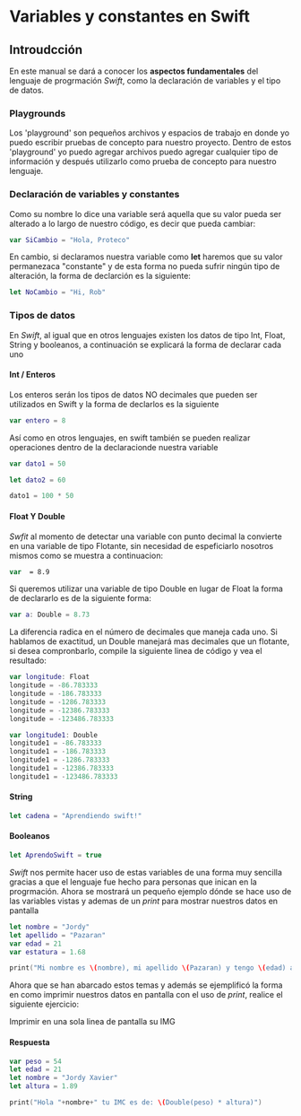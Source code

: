 # Variables y constantes en Swift

## Introudcción 
En este manual se dará a conocer los **aspectos fundamentales** del lenguaje de progrmación _Swift_, como la declaración de variables y el tipo de datos.

### Playgrounds
Los 'playground' son pequeños archivos y espacios de trabajo en donde yo puedo escribir pruebas de concepto para nuestro proyecto. Dentro de estos 'playground' yo puedo agregar archivos puedo agregar cualquier tipo de información y después utilizarlo como prueba de concepto para nuestro lenguaje.


### Declaración de variables y constantes

Como su nombre lo dice una variable será aquella que su valor pueda ser alterado a lo largo de nuestro código, es decir que pueda cambiar:
  
```swift
var SiCambio = "Hola, Proteco" 
```
En cambio, si declaramos nuestra variable como **let** haremos que su valor permanezaca "constante" y de esta forma no pueda sufrir ningún tipo de alteración, la forma de declarción es la siguiente: 

```swift
let NoCambio = "Hi, Rob"
```

### Tipos de datos

En _Swift_, al igual que en otros lenguajes existen los datos de tipo Int, Float, String y booleanos, a continuación se explicará la forma de declarar cada uno

#### Int / Enteros
Los enteros serán los tipos de datos NO decimales que pueden ser utilizados en Swift y la forma de declarlos es la siguiente
```swift
var entero = 8
```
Así como en otros lenguajes, en swift también se pueden realizar operaciones dentro de la declaracionde nuestra variable 
```swift
var dato1 = 50

let dato2 = 60

dato1 = 100 * 50
```

#### Float Y Double
_Swfit_ al momento de detectar una variable con punto decimal la convierte en una variable de tipo Flotante, sin necesidad de espeficiarlo nosotros mismos como se muestra a continuacion:
```swift
var  = 8.9
```

Si queremos utilizar una variable de tipo Double en lugar de Float la forma de declararlo es de la siguiente forma:

```swift
var a: Double = 8.73
```
La diferencia radica en el número de decimales que maneja cada uno. Si hablamos de exactitud, un Double manejará mas decimales que un flotante, si desea compronbarlo, compile la siguiente linea de código y vea el resultado:
```swift
var longitude: Float
longitude = -86.783333
longitude = -186.783333
longitude = -1286.783333
longitude = -12386.783333
longitude = -123486.783333

var longitude1: Double
longitude1 = -86.783333
longitude1 = -186.783333
longitude1 = -1286.783333
longitude1 = -12386.783333
longitude1 = -123486.783333
```

#### String 
```swift
let cadena = "Aprendiendo swift!"
```


#### Booleanos
```swift
let AprendoSwift = true
```

_Swift_ nos permite hacer uso de estas variables de una forma muy sencilla gracias a que el lenguaje fue hecho para personas que inican en la progrmación.
Ahora se mostrará un pequeño ejemplo dónde se hace uso de las variables vistas y ademas de un *print* para mostrar nuestros datos en pantalla

```swift
let nombre = "Jordy"
let apellido = "Pazaran"
var edad = 21
var estatura = 1.68

print("Mi nombre es \(nombre), mi apellido \(Pazaran) y tengo \(edad) años de edad, también mido \(estatura)")

```

Ahora que se han abarcado estos temas y además se ejemplificó la forma en como imprimir nuestros datos en pantalla con el uso de *print*, realice el siguiente ejercicio:

Imprimir en una sola linea de pantalla su IMG


#### Respuesta 
```swift
var peso = 54
let edad = 21
let nombre = "Jordy Xavier"
let altura = 1.89

print("Hola "+nombre+" tu IMC es de: \(Double(peso) * altura)")
```